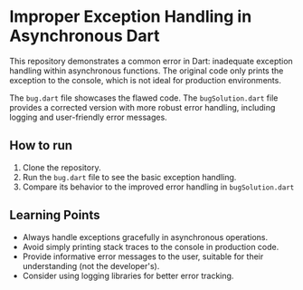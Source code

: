# Improper Exception Handling in Asynchronous Dart

This repository demonstrates a common error in Dart: inadequate exception handling within asynchronous functions. The original code only prints the exception to the console, which is not ideal for production environments.

The `bug.dart` file showcases the flawed code.  The `bugSolution.dart` file provides a corrected version with more robust error handling, including logging and user-friendly error messages.

## How to run

1. Clone the repository.
2. Run the `bug.dart` file to see the basic exception handling.
3. Compare its behavior to the improved error handling in `bugSolution.dart`

## Learning Points

* Always handle exceptions gracefully in asynchronous operations.
* Avoid simply printing stack traces to the console in production code.
* Provide informative error messages to the user, suitable for their understanding (not the developer's).
* Consider using logging libraries for better error tracking.
